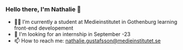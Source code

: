 ### Hello there, I'm Nathalie 👋
- 👩‍💻 I’m currently a student at Medieinstitutet in Gothenburg learning front-end developement 
- 🔭 I'm looking for an internship in September -23
- 📫 How to reach me: nathalie.gustafsson@medieinstitutet.se

<!--
**nathaliegustafsson/nathaliegustafsson** is a ✨ _special_ ✨ repository because its `README.md` (this file) appears on your GitHub profile.

Here are some ideas to get you started:


- 🌱 I’m currently learning ...
- 👯 I’m looking to collaborate on ...
- 🤔 I’m looking for help with ...
- 💬 Ask me about ...
x
- 😄 Pronouns: ...
- ⚡ Fun fact: ...
-->
